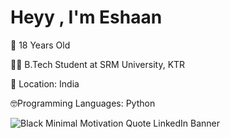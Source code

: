 # Heyy , I'm Eshaan

👾 18 Years Old

😶‍🌫️ B.Tech Student at SRM University, KTR

🤠 Location: India

🤓Programming Languages: Python





![Black Minimal Motivation Quote LinkedIn Banner](https://user-images.githubusercontent.com/77952783/190132966-61a57cda-ecd0-45d5-bec6-40c9b5a13626.png)
